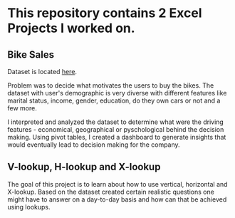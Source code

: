# This repository contains 2 Excel Projects I worked on.

## Bike Sales
Dataset is located [here](https://www.kaggle.com/code/sadiqshah/bike-store-sales-in-europe/input). 

Problem was to decide what motivates the users to buy the bikes. The dataset with user's demographic is very diverse with different features like marital status, income, gender, education, do they own cars or not and a few more. 

I interpreted and analyzed the dataset to determine what were the driving features - economical, geographical or pyschological behind the decision making. Using pivot tables, I created a dashboard to generate insights that would eventually lead to decision making for the company.

## V-lookup, H-lookup and X-lookup

The goal of this project is to learn about how to use vertical, horizontal and X-lookup. Based on the dataset created certain realistic questions one might have to answer on a day-to-day basis and how can that be achieved using lookups.
